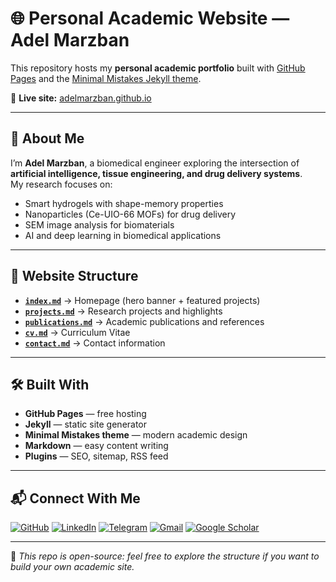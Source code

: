 # 🌐 Personal Academic Website — Adel Marzban

This repository hosts my **personal academic portfolio** built with [GitHub Pages](https://pages.github.com/) and the [Minimal Mistakes Jekyll theme](https://github.com/mmistakes/minimal-mistakes).

🔗 **Live site:** [adelmarzban.github.io](https://adelmarzban.github.io)

---

## 👤 About Me
I’m **Adel Marzban**, a biomedical engineer exploring the intersection of **artificial intelligence, tissue engineering, and drug delivery systems**.  
My research focuses on:

- Smart hydrogels with shape-memory properties  
- Nanoparticles (Ce-UIO-66 MOFs) for drug delivery  
- SEM image analysis for biomaterials  
- AI and deep learning in biomedical applications  

---

## 📂 Website Structure
- **[`index.md`](index.md)** → Homepage (hero banner + featured projects)  
- **[`projects.md`](projects.md)** → Research projects and highlights  
- **[`publications.md`](publications.md)** → Academic publications and references  
- **[`cv.md`](cv.md)** → Curriculum Vitae  
- **[`contact.md`](contact.md)** → Contact information  

---

## 🛠️ Built With
- **GitHub Pages** — free hosting  
- **Jekyll** — static site generator  
- **Minimal Mistakes theme** — modern academic design  
- **Markdown** — easy content writing  
- **Plugins** — SEO, sitemap, RSS feed  

---

## 📬 Connect With Me
[![GitHub](https://img.shields.io/badge/GitHub-100000?style=for-the-badge&logo=github&logoColor=white)](https://github.com/adelmarzban)
[![LinkedIn](https://img.shields.io/badge/LinkedIn-0077B5?style=for-the-badge&logo=linkedin&logoColor=white)](https://www.linkedin.com/in/adelmarzban)
[![Telegram](https://img.shields.io/badge/Telegram-2CA5E0?style=for-the-badge&logo=telegram&logoColor=white)](https://t.me/adelmarzban)
[![Gmail](https://img.shields.io/badge/Gmail-D14836?style=for-the-badge&logo=gmail&logoColor=white)](mailto:AdelMarzban@gmail.com)
[![Google Scholar](https://img.shields.io/badge/Scholar-4285F4?style=for-the-badge&logo=google-scholar&logoColor=white)](https://scholar.google.com/)

---

📌 *This repo is open-source: feel free to explore the structure if you want to build your own academic site.*
